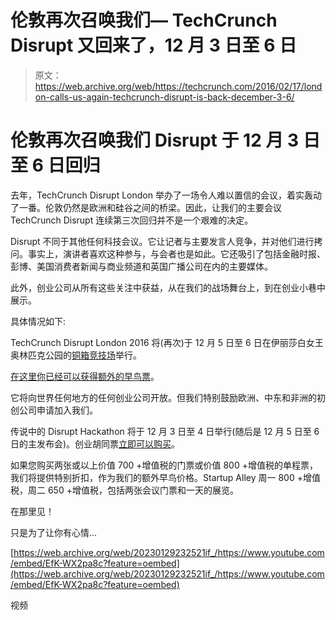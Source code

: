 # 伦敦再次召唤我们— TechCrunch Disrupt 又回来了，12 月 3 日至 6 日 

> 原文：<https://web.archive.org/web/https://techcrunch.com/2016/02/17/london-calls-us-again-techcrunch-disrupt-is-back-december-3-6/>

# 伦敦再次召唤我们 Disrupt 于 12 月 3 日至 6 日回归

去年，TechCrunch Disrupt London 举办了一场令人难以置信的会议，着实轰动了一番。伦敦仍然是欧洲和硅谷之间的桥梁。因此，让我们的主要会议 TechCrunch Disrupt 连续第三次回归并不是一个艰难的决定。

Disrupt 不同于其他任何科技会议。它让记者与主要发言人竞争，并对他们进行拷问。事实上，演讲者喜欢这种参与，与会者也是如此。它还吸引了包括金融时报、彭博、美国消费者新闻与商业频道和英国广播公司在内的主要媒体。

此外，创业公司从所有这些关注中获益，从在我们的战场舞台上，到在创业小巷中展示。

具体情况如下:

TechCrunch Disrupt London 2016 将(再次)于 12 月 5 日至 6 日在伊丽莎白女王奥林匹克公园的[铜箱竞技场](https://web.archive.org/web/20230129232521/http://queenelizabetholympicpark.co.uk/the-park/venues/copper-box-arena)举行。

[在这里你已经可以获得额外的早鸟票](https://web.archive.org/web/20230129232521/https://techcrunch.com/event-info/disrupt-london-2016/#tickets)。

它将向世界任何地方的任何创业公司开放。但我们特别鼓励欧洲、中东和非洲的初创公司申请加入我们。

传说中的 Disrupt Hackathon 将于 12 月 3 日至 4 日举行(随后是 12 月 5 日至 6 日的主发布会)。创业胡同票[立即可以购买](https://web.archive.org/web/20230129232521/https://techcrunch.com/event-info/disrupt-london-2016/#tickets)。

如果您购买两张或以上价值 700 +增值税的门票或价值 800 +增值税的单程票，我们将提供特别折扣，作为我们的额外早鸟价格。Startup Alley 周一 800 +增值税，周二 650 +增值税，包括两张会议门票和一天的展览。

在那里见！

只是为了让你有心情…

[https://web.archive.org/web/20230129232521if_/https://www.youtube.com/embed/EfK-WX2pa8c?feature=oembed](https://web.archive.org/web/20230129232521if_/https://www.youtube.com/embed/EfK-WX2pa8c?feature=oembed)

视频